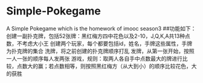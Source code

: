 # Simple-Pokegame
A Simple Pokegame which is the homework of imooc season3
##功能如下：
创建一副扑克牌，包括52张牌：黑红梅方四中花色以及2-10，J,Q,K,A共13种点数，不考虑大小王
创建两个玩家，每个都要包括id，姓名，手牌这些属性，手牌为扑克牌的集合
洗牌，将之前创建的扑克牌顺序打乱
发牌，从第一张开始，按照一人一张的顺序每人发两张
游戏，规则：取两人各自手中点数最大的牌进行比较，点数大的赢；若点数相等，则按照黑红梅方（从大到小）的顺序比较花色，大的获胜
